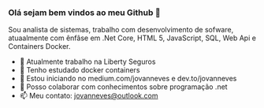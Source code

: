 ### Olá sejam bem vindos ao meu Github 👋

Sou analista de sistemas, trabalho com desenvolvimento de sofware, atuaalmente com ênfâse em .Net Core, HTML 5, JavaScript, SQL, Web Api e Containers Docker.

- 🔭 Atualmente trabalho na Liberty Seguros
- 🌱 Tenho estudado docker containers
- 👯 Estou iniciando  no medium.com/jovanneves e dev.to/jovanneves
- 🤔 Posso colaborar com conhecimentos sobre programação .net
- 📫 Meu contato: jovanneves@outlook.com
